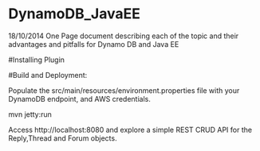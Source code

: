DynamoDB_JavaEE
===============

18/10/2014
One Page document describing each of the topic and their advantages and pitfalls for Dynamo DB and Java EE


#Installing Plugin



#Build and Deployment:


Populate the src/main/resources/environment.properties file with your DynamoDB endpoint, and AWS credentials.

mvn jetty:run

Access http://localhost:8080 and explore a simple REST CRUD API for the Reply,Thread and Forum objects.
